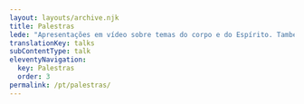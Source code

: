 ```yaml
---
layout: layouts/archive.njk
title: Palestras
lede: "Apresentações em vídeo sobre temas do corpo e do Espírito. Também disponíveis no [feed RSS](/pt/feed/rss.xml)."
translationKey: talks
subContentType: talk
eleventyNavigation:
  key: Palestras
  order: 3
permalink: /pt/palestras/
---
```

